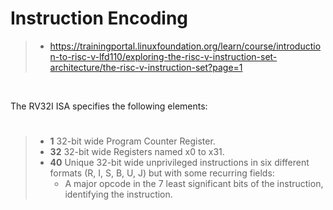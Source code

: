 # Instruction Encoding

> - https://trainingportal.linuxfoundation.org/learn/course/introduction-to-risc-v-lfd110/exploring-the-risc-v-instruction-set-architecture/the-risc-v-instruction-set?page=1

<br />

The RV32I ISA specifies the following elements:
#

> - **1** 32-bit wide Program Counter Register.
> - **32** 32-bit wide Registers named x0 to x31.
> - **40** Unique 32-bit wide unprivileged instructions in six different formats (R, I, S, B, U, J) but with some recurring fields:
>   - A major opcode in the 7 least significant bits of the instruction, identifying the instruction.
